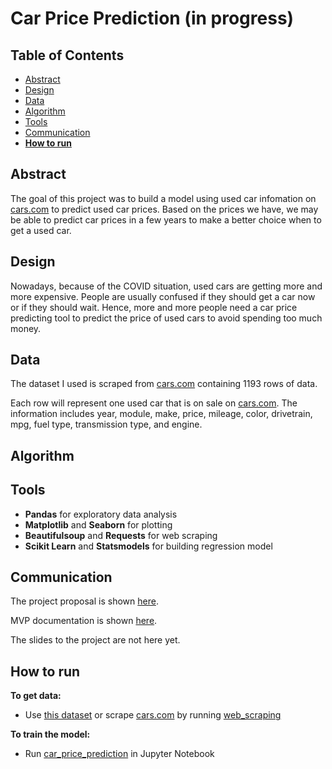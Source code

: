 # Car Price Prediction (in progress)

## Table of Contents
- [Abstract](#link-part-1)
- [Design](#link-part-2)
- [Data](#link-part-3)
- [Algorithm](#link-part-4)
- [Tools](#link-part-5)
- [Communication](#link-part-6)
- [**How to run**](#link-part-7)

## <a name="link-part-1">Abstract</a>

The goal of this project was to build a model using used car
infomation on [cars.com](https://www.cars.com) to predict used
car prices. Based on the prices we have, we may be able to predict
car prices in a few years to make a better choice when to get a
used car.

## <a name="link-part-2">Design</a>

Nowadays, because of the COVID situation, used cars are getting more and more expensive.
People are usually confused if they should get a car now or if they should wait. Hence,
more and more people need a car price predicting tool to predict the price of used cars
to avoid spending too much money.

## <a name="link-part-3">Data</a>

The dataset I used is scraped from [cars.com](https://www.cars.com)
containing 1193 rows of data.

Each row will represent one used car that is on sale on [cars.com](https://www.cars.com).
The information includes year, module, make, price, mileage, color,
drivetrain, mpg, fuel type, transmission type, and engine. 

## <a name="link-part-4">Algorithm</a>



## <a name="link-part-5">Tools</a>

* **Pandas** for exploratory data analysis
* **Matplotlib** and **Seaborn** for plotting
* **Beautifulsoup** and **Requests** for web scraping
* **Scikit Learn** and **Statsmodels** for building regression model

## <a name="link-part-6">Communication</a>

The project proposal is shown [here](/documents/proposal.md).

MVP documentation is shown [here](/documents/MVP.md).

The slides to the project are not here yet.

## <a name="link-part-7">How to run</a>

**To get data:**

* Use [this dataset](/data/car_info.csv) or scrape [cars.com](https://www.cars.com) by running [web_scraping](/web_scraping.ipynb)

**To train the model:**

* Run [car_price_prediction](/car_price_prediction.ipynb) in Jupyter Notebook
